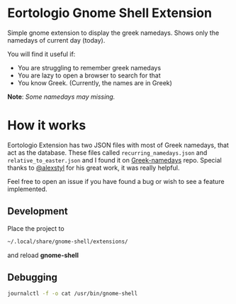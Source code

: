 # Eortologio Gnome Shell Extension
Simple gnome extension to display the greek namedays. Shows only the namedays of current day (today). 


You will find it useful if:
- You are struggling to remember greek namedays
- You are lazy to open a browser to search for that
- You know Greek. (Currently, the names are in Greek)

**Note**: *Some namedays may missing.*


# How it works

Eortologio Extension has two JSON files with most of Greek namedays, that act as the database. These files called `recurring_namedays.json` and `relative_to_easter.json` and I found it on [Greek-namedays](https://github.com/alexstyl/Greek-namedays) repo. Special thanks to [@alexstyl](https://github.com/alexstyl) for his great work, it was really helpful.


Feel free to open an issue if you have found a bug or wish to see a feature implemented.

## Development
Place the project to 
```sh
~/.local/share/gnome-shell/extensions/
```
and reload **gnome-shell**

## Debugging
```sh
journalctl -f -o cat /usr/bin/gnome-shell 
```
